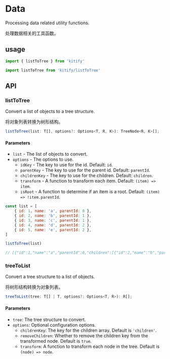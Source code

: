 # Data

Processing data related utility functions.

处理数据相关的工具函数。

## usage

```ts
import { listToTree } from 'kitify'

import listToTree from 'kitify/listToTree'
```

## API

### listToTree

Convert a list of objects to a tree structure.

将对象列表转换为树形结构。

```ts
listToTree(list: T[], options?: Options<T, R, K>): TreeNode<R, K>[];
```

#### Parameters

- `list` - The list of objects to convert.
- `options` - The options to use.
  - `idKey` - The key to use for the id. Default: `id`.
  - `parentKey` - The key to use for the parent id. Default: `parentId`.
  - `childrenKey` - The key to use for the children. Default: `children`.
  - `transform` - A function to transform each item. Default: `(item) => item`.
  - `isRoot` - A function to determine if an item is a root. Default: `(item) => !item.parentId`.

```js
const list = [
	{ id: 1, name: 'a', parentId: 0 },
	{ id: 2, name: 'b', parentId: 1 },
	{ id: 3, name: 'c', parentId: 1 },
	{ id: 4, name: 'd', parentId: 2 },
	{ id: 5, name: 'e', parentId: 2 },
]

listToTree(list)

// [{"id":1,"name":"a","parentId":0,"children":[{"id":2,"name":"b","parentId":1,"children":[{"id":4,"name":"d","parentId":2,"children":[]},{"id":5,"name":"e","parentId":2,"children":[]}]},{"id":3,"name":"c","parentId":1,"children":[]}]}]
```

### treeToList

Convert a tree structure to a list of objects.

将树形结构转换为对象列表。

```ts
treeToList(tree: T[] | T, options?: Options<T, R>): R[];
```

#### Parameters

- `tree`: The tree structure to convert.
- `options`: Optional configuration options.
  - `childrenKey`: The key for the children array. Default is `'children'`.
  - `removeChildren`: Whether to remove the children key from the transformed node. Default is `true`.
  - `transform`: A function to transform each node in the tree. Default is `(node) => node`.
